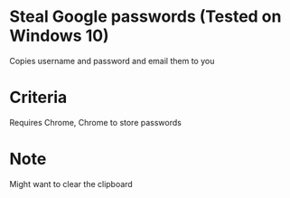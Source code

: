 # Steal Google passwords (Tested on Windows 10)
Copies username and password and email them to you

# Criteria
Requires Chrome, Chrome to store passwords

# Note
Might want to clear the clipboard
